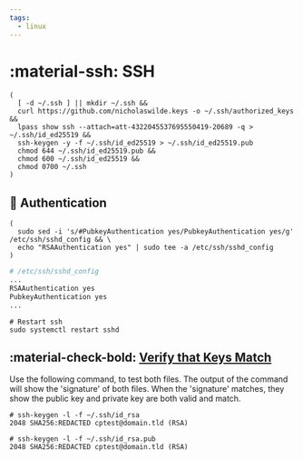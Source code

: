 ```yaml
---
tags:
  - linux
---
```

# :material-ssh: SSH

```shell
(
  [ -d ~/.ssh ] || mkdir ~/.ssh &&
  curl https://github.com/nicholaswilde.keys -o ~/.ssh/authorized_keys &&
  lpass show ssh --attach=att-4322045537695550419-20689 -q > ~/.ssh/id_ed25519 &&
  ssh-keygen -y -f ~/.ssh/id_ed25519 > ~/.ssh/id_ed25519.pub
  chmod 644 ~/.ssh/id_ed25519.pub &&
  chmod 600 ~/.ssh/id_ed25519 &&
  chmod 0700 ~/.ssh
)
```

## :key: Authentication

```shell
(
  sudo sed -i 's/#PubkeyAuthentication yes/PubkeyAuthentication yes/g' /etc/ssh/sshd_config && \
  echo "RSAAuthentication yes" | sudo tee -a /etc/ssh/sshd_config
)
```

```bash
# /etc/ssh/sshd_config
...
RSAAuthentication yes
PubkeyAuthentication yes
...
```

```shell
# Restart ssh
sudo systemctl restart sshd
```

## :material-check-bold: [Verify that Keys Match][1]

Use the following command, to test both files. The output of the command will show the 'signature' of both files. When
the 'signature' matches, they show the public key and private key are both valid and match.

```shell
# ssh-keygen -l -f ~/.ssh/id_rsa
2048 SHA256:REDACTED cptest@domain.tld (RSA)

# ssh-keygen -l -f ~/.ssh/id_rsa.pub
2048 SHA256:REDACTED cptest@domain.tld (RSA)
```

[1]: https://support.cpanel.net/hc/en-us/articles/360056952833-How-to-verify-if-a-public-and-private-RSA-SSH-key-match-
